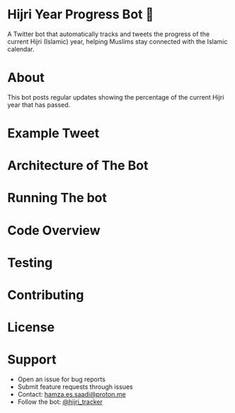 

# Hijri Year Progress Bot 🌙


A Twitter bot that automatically tracks and tweets the progress of the current Hijri (Islamic) year, helping Muslims stay connected with the Islamic calendar.

# About

This bot posts regular updates showing the percentage of the current Hijri year that has passed.

# Example Tweet

# Architecture of The Bot

# Running The bot

# Code Overview

# Testing

# Contributing

# License

# Support
- Open an issue for bug reports
- Submit feature requests through issues
- Contact: <hamza.es.saadi@proton.me>
- Follow the bot: [@hijri_tracker](https://x.com/hijri_tracker)
